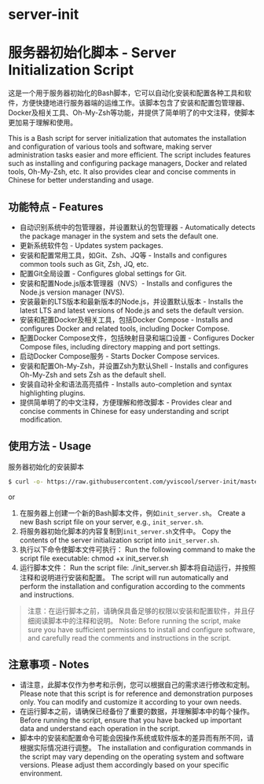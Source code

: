 # server-init


# 服务器初始化脚本 - Server Initialization Script

这是一个用于服务器初始化的Bash脚本，它可以自动化安装和配置各种工具和软件，方便快捷地进行服务器端的运维工作。该脚本包含了安装和配置包管理器、Docker及相关工具、Oh-My-Zsh等功能，并提供了简单明了的中文注释，使脚本更加易于理解和使用。

This is a Bash script for server initialization that automates the installation and configuration of various tools and software, making server administration tasks easier and more efficient. The script includes features such as installing and configuring package managers, Docker and related tools, Oh-My-Zsh, etc. It also provides clear and concise comments in Chinese for better understanding and usage.

## 功能特点 - Features

- 自动识别系统中的包管理器，并设置默认的包管理器 - Automatically detects the package manager in the system and sets the default one.
- 更新系统软件包 - Updates system packages.
- 安装和配置常用工具，如Git、Zsh、JQ等 - Installs and configures common tools such as Git, Zsh, JQ, etc.
- 配置Git全局设置 - Configures global settings for Git.
- 安装和配置Node.js版本管理器（NVS）- Installs and configures the Node.js version manager (NVS).
- 安装最新的LTS版本和最新版本的Node.js，并设置默认版本 - Installs the latest LTS and latest versions of Node.js and sets the default version.
- 安装和配置Docker及相关工具，包括Docker Compose - Installs and configures Docker and related tools, including Docker Compose.
- 配置Docker Compose文件，包括映射目录和端口设置 - Configures Docker Compose files, including directory mapping and port settings.
- 启动Docker Compose服务 - Starts Docker Compose services.
- 安装和配置Oh-My-Zsh，并设置Zsh为默认Shell - Installs and configures Oh-My-Zsh and sets Zsh as the default shell.
- 安装自动补全和语法高亮插件 - Installs auto-completion and syntax highlighting plugins.
- 提供简单明了的中文注释，方便理解和修改脚本 - Provides clear and concise comments in Chinese for easy understanding and script modification.

## 使用方法 - Usage

服务器初始化的安装脚本
```bash
$ curl -o- https://raw.githubusercontent.com/yviscool/server-init/master/install.sh | bash
```
or 

1. 在服务器上创建一个新的Bash脚本文件，例如`init_server.sh`。
   Create a new Bash script file on your server, e.g., `init_server.sh`.
2. 将服务器初始化脚本的内容复制到`init_server.sh`文件中。
   Copy the contents of the server initialization script into `init_server.sh`.
3. 执行以下命令使脚本文件可执行：
   Run the following command to make the script file executable:
   chmod +x init_server.sh
4. 运行脚本文件：
   Run the script file:
   ./init_server.sh
脚本将自动运行，并按照注释和说明进行安装和配置。
The script will run automatically and perform the installation and configuration according to the comments and instructions.

> 注意：在运行脚本之前，请确保具备足够的权限以安装和配置软件，并且仔细阅读脚本中的注释和说明。
> Note: Before running the script, make sure you have sufficient permissions to install and configure software, and carefully read the comments and instructions in the script.

## 注意事项 - Notes

- 请注意，此脚本仅作为参考和示例，您可以根据自己的需求进行修改和定制。
Please note that this script is for reference and demonstration purposes only. You can modify and customize it according to your own needs.
- 在运行脚本之前，请确保已经备份了重要的数据，并理解脚本中的每个操作。
Before running the script, ensure that you have backed up important data and understand each operation in the script.
- 脚本中的安装和配置命令可能会因操作系统或软件版本的差异而有所不同，请根据实际情况进行调整。
The installation and configuration commands in the script may vary depending on the operating system and software versions. Please adjust them accordingly based on your specific environment.

